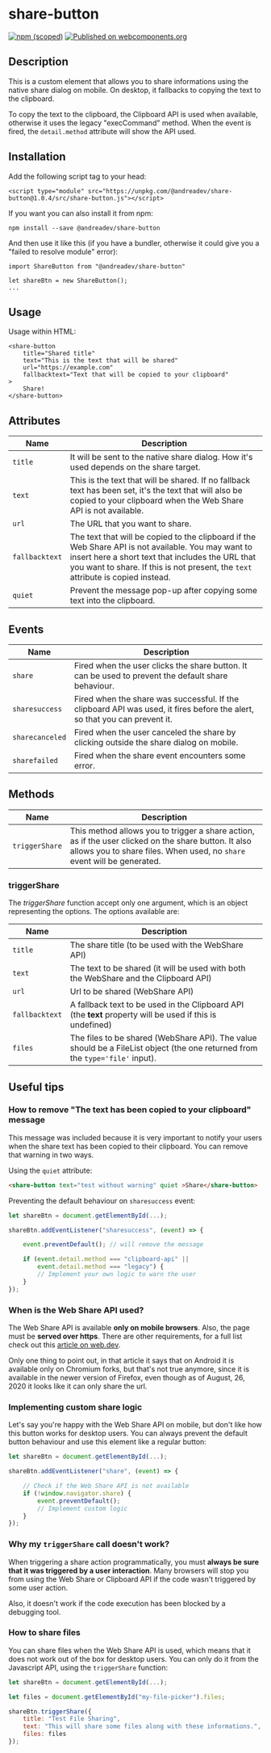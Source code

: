 # share-button

[![npm (scoped)](https://img.shields.io/npm/v/@andreadev/share-button)](https://www.npmjs.com/package/@andreadev/share-button)
[![Published on webcomponents.org](https://img.shields.io/badge/webcomponents.org-published-blue.svg)](https://www.webcomponents.org/element/@andreadev/share-button)


## Description
This is a custom element that allows you to share informations using the
native share dialog on mobile. On desktop, it fallbacks to copying the text
to the clipboard.

To copy the text to the clipboard, the Clipboard API is used when available, otherwise it uses the legacy "execCommand" method. When the event is fired, the `detail.method` attribute will show the API used.

## Installation
Add the following script tag to your head:
```
<script type="module" src="https://unpkg.com/@andreadev/share-button@1.0.4/src/share-button.js"></script>
```

If you want you can also install it from npm:
```
npm install --save @andreadev/share-button
```

And then use it like this (if you have a bundler, otherwise it could give you a "failed to resolve module" error):
```
import ShareButton from "@andreadev/share-button"

let shareBtn = new ShareButton();
...
```

## Usage
Usage within HTML:
```
<share-button
    title="Shared title"
    text="This is the text that will be shared"
    url="https://example.com"
    fallbacktext="Text that will be copied to your clipboard"
>
    Share!
</share-button>
```

## Attributes
| Name           | Description |
| -------------- | ----------- |
| `title`        | It will be sent to the native share dialog. How it's used depends on the share target.
| `text`         | This is the text that will be shared. If no fallback text has been set, it's the text that will also be copied to your clipboard when the Web Share API is not available.
| `url`          | The URL that you want to share.
| `fallbacktext` | The text that will be copied to the clipboard if the Web Share API is not available. You may want to insert here a short text that includes the URL that you want to share. If this is not present, the `text` attribute is copied instead.
| `quiet`        | Prevent the message pop-up after copying some text into the clipboard. |

## Events

| Name            | Description |
| --------------- | ----------- |
| `share`         | Fired when the user clicks the share button. It can be used to prevent the default share behaviour. |
| `sharesuccess`  | Fired when the share was successful. If the clipboard API was used, it fires before the alert, so that you can prevent it. |
| `sharecanceled` | Fired when the user canceled the share by clicking outside the share dialog on mobile. |
| `sharefailed`   | Fired when the share event encounters some error. |

## Methods

| Name            | Description |
| --------------- | ----------- |
| `triggerShare`  | This method allows you to trigger a share action, as if the user clicked on the share button. It also allows you to share files. When used, no `share` event will be generated. |


### triggerShare
The *triggerShare* function accept only one argument, which is an object representing the options. The options available are:

| Name      | Description   |
| --------- | -----------   |
| `title` | The share title (to be used with the WebShare API) |
| `text`  | The text to be shared (it will be used with both the WebShare and the Clipboard API) |
| `url`   | Url to be shared (WebShare API) |
| `fallbacktext` | A fallback text to be used in the Clipboard API (the **text** property will be used if this is undefined) |
| `files` | The files to be shared (WebShare API). The value should be a FileList object (the one returned from the `type='file'` input).


## Useful tips

### How to remove "The text has been copied to your clipboard" message

This message was included because it is very important to notify your users when the
share text has been copied to their clipboard. You can remove that warning in two ways.

Using the `quiet` attribute:
```html
<share-button text="test without warning" quiet >Share</share-button>
```

Preventing the default behaviour on `sharesuccess` event:
```js
let shareBtn = document.getElementById(...);

shareBtn.addEventListener("sharesuccess", (event) => {

    event.preventDefault(); // will remove the message

    if (event.detail.method === "clipboard-api" ||
        event.detail.method === "legacy") {
        // Implement your own logic to warn the user
    }
});
```

### When is the Web Share API used?

The Web Share API is available **only on mobile browsers**. Also, the page must be
**served over https**. There are other requirements, for a full list check out this
[article on web.dev](https://web.dev/web-share/#capabilities-and-limitations).

Only one thing to point out, in that article it says that on Android it is available
only on Chromium forks, but that's not true anymore, since it is available in the newer
version of Firefox, even though as of August, 26, 2020 it looks like it can only share the url.

### Implementing custom share logic

Let's say you're happy with the Web Share API on mobile, but don't like how this button
works for desktop users. You can always prevent the default button behaviour and use this
element like a regular button:
```js
let shareBtn = document.getElementById(...);

shareBtn.addEventListener("share", (event) => {

    // Check if the Web Share API is not available
    if (!window.navigator.share) {
        event.preventDefault();
        // Implement custom logic
    }
});

```

### Why my `triggerShare` call doesn't work?

When triggering a share action programmatically, you must **always be sure that it was
triggered by a user interaction**. Many browsers will stop you from using the Web Share
or Clipboard API if the code wasn't triggered by some user action.

Also, it doesn't work if the code execution has been blocked by a debugging tool.

### How to share files

You can share files when the Web Share API is used, which means that it does not work
out of the box for desktop users. You can only do it from the Javascript API, using the
`triggerShare` function:

```js
let shareBtn = document.getElementById(...);

let files = document.getElementById("my-file-picker").files;

shareBtn.triggerShare({
    title: "Test File Sharing",
    text: "This will share some files along with these informations.",
    files: files
});
```
